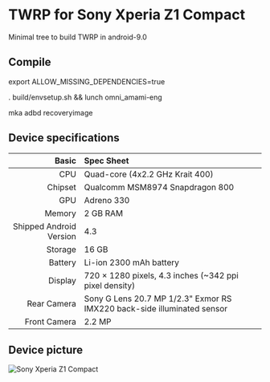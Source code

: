 # TWRP for Sony Xperia Z1 Compact

Minimal tree to build TWRP in android-9.0

## Compile

export ALLOW_MISSING_DEPENDENCIES=true

. build/envsetup.sh && lunch omni_amami-eng

mka adbd recoveryimage

## Device specifications

Basic   | Spec Sheet
-------:|:-------------------------
CPU     | Quad-core (4x2.2 GHz Krait 400)
Chipset | Qualcomm MSM8974 Snapdragon 800
GPU     | Adreno 330
Memory  | 2 GB RAM
Shipped Android Version | 4.3
Storage | 16 GB
Battery | Li-ion 2300 mAh battery
Display | 720 × 1280 pixels, 4.3 inches (~342 ppi pixel density)
Rear Camera  | Sony G Lens 20.7 MP 1/2.3" Exmor RS IMX220 back-side illuminated sensor
Front Camera | 2.2 MP


## Device picture

![Sony Xperia Z1 Compact](https://cdn2.gsmarena.com/vv/pics/sony/sony-xperia-z1-compact-1.jpg)
